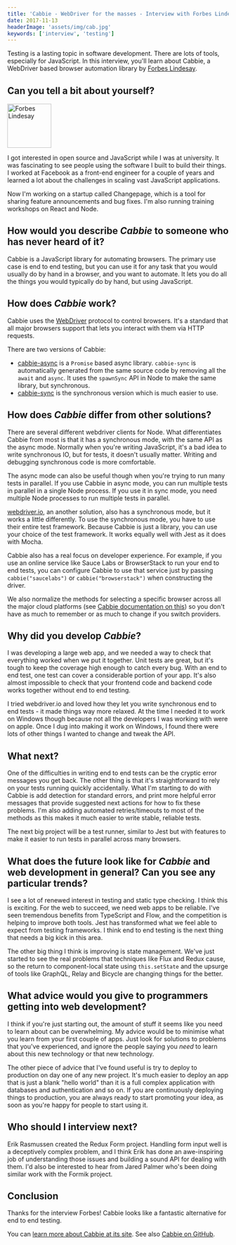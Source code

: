 ```yaml
---
title: 'Cabbie - WebDriver for the masses - Interview with Forbes Lindesay'
date: 2017-11-13
headerImage: 'assets/img/cab.jpg'
keywords: ['interview', 'testing']
---
```


Testing is a lasting topic in software development. There are lots of tools, especially for JavaScript. In this interview, you'll learn about Cabbie, a WebDriver based browser automation library by [Forbes Lindesay](https://twitter.com/ForbesLindesay).

## Can you tell a bit about yourself?

<p>
<span class="author">
 <img src="https://www.gravatar.com/avatar/eb3e104452d654350a5d1a65caa2e49e?s=200" alt="Forbes Lindesay" class="author" width="100" height="100" />
</span>

I got interested in open source and JavaScript while I was at university. It was fascinating to see people using the software I built to build their things. I worked at Facebook as a front-end engineer for a couple of years and learned a lot about the challenges in scaling vast JavaScript applications.
</p>

Now I'm working on a startup called Changepage, which is a tool for sharing feature announcements and bug fixes. I'm also running training workshops on React and Node.

## How would you describe *Cabbie* to someone who has never heard of it?

Cabbie is a JavaScript library for automating browsers. The primary use case is end to end testing, but you can use it for any task that you would usually do by hand in a browser, and you want to automate. It lets you do all the things you would typically do by hand, but using JavaScript.

## How does *Cabbie* work?

Cabbie uses the [WebDriver](http://www.seleniumhq.org/projects/webdriver/) protocol to control browsers. It's a standard that all major browsers support that lets you interact with them via HTTP requests.

There are two versions of Cabbie:

* [cabbie-async](https://www.npmjs.com/package/cabbie-async) is a `Promise` based async library. `cabbie-sync` is automatically generated from the same source code by removing all the `await` and `async`. It uses the `spawnSync` API in Node to make the same library, but synchronous.
* [cabbie-sync](https://www.npmjs.com/package/cabbie-sync) is the synchronous version which is much easier to use.

## How does *Cabbie* differ from other solutions?

There are several different webdriver clients for Node. What differentiates Cabbie from most is that it has a synchronous mode, with the same API as the async mode. Normally when you're writing JavaScript, it's a bad idea to write synchronous IO, but for tests, it doesn't usually matter. Writing and debugging synchronous code is more comfortable.

The async mode can also be useful though when you're trying to run many tests in parallel. If you use Cabbie in async mode, you can run multiple tests in parallel in a single Node process. If you use it in sync mode, you need multiple Node processes to run multiple tests in parallel.

[webdriver.io](http://webdriver.io/), an another solution, also has a synchronous mode, but it works a little differently. To use the synchronous mode, you have to use their entire test framework. Because Cabbie is just a library, you can use your choice of the test framework. It works equally well with Jest as it does with Mocha.

Cabbie also has a real focus on developer experience. For example, if you use an online service like Sauce Labs or BrowserStack to run your end to end tests, you can configure Cabbie to use that service just by passing `cabbie("saucelabs")` or `cabbie("browserstack")` when constructing the driver.

We also normalize the methods for selecting a specific browser across all the major cloud platforms (see [Cabbie documentation on this](https://cabbiejs.org/browsers/)) so you don't have as much to remember or as much to change if you switch providers.

## Why did you develop *Cabbie*?

I was developing a large web app, and we needed a way to check that everything worked when we put it together. Unit tests are great, but it's tough to keep the coverage high enough to catch every bug. With an end to end test, one test can cover a considerable portion of your app. It's also almost impossible to check that your frontend code and backend code works together without end to end testing.

I tried webdriver.io and loved how they let you write synchronous end to end tests - it made things way more relaxed. At the time I needed it to work on Windows though because not all the developers I was working with were on apple. Once I dug into making it work on Windows, I found there were lots of other things I wanted to change and tweak the API.

## What next?

One of the difficulties in writing end to end tests can be the cryptic error messages you get back. The other thing is that it's straightforward to rely on your tests running quickly accidentally. What I'm starting to do with Cabbie is add detection for standard errors, and print more helpful error messages that provide suggested next actions for how to fix these problems. I'm also adding automated retries/timeouts to most of the methods as this makes it much easier to write stable, reliable tests.

The next big project will be a test runner, similar to Jest but with features to make it easier to run tests in parallel across many browsers.

## What does the future look like for *Cabbie* and web development in general? Can you see any particular trends?

I see a lot of renewed interest in testing and static type checking. I think this is exciting. For the web to succeed, we need web apps to be reliable. I've seen tremendous benefits from TypeScript and Flow, and the competition is helping to improve both tools. Jest has transformed what we feel able to expect from testing frameworks. I think end to end testing is the next thing that needs a big kick in this area.

The other big thing I think is improving is state management. We've just started to see the real problems that techniques like Flux and Redux cause, so the return to component-local state using `this.setState` and the upsurge of tools like GraphQL, Relay and Bicycle are changing things for the better.

## What advice would you give to programmers getting into web development?

I think if you're just starting out, the amount of stuff it seems like you need to learn about can be overwhelming. My advice would be to minimise what you learn from your first couple of apps. Just look for solutions to problems that you've experienced, and ignore the people saying you *need* to learn about this new technology or that new technology.

The other piece of advice that I've found useful is try to deploy to production on day one of any new project. It's much easier to deploy an app that is just a blank "hello world" than it is a full complex application with databases and authentication and so on. If you are continuously deploying things to production, you are always ready to start promoting your idea, as soon as you're happy for people to start using it.

## Who should I interview next?

Erik Rasmussen created the Redux Form project. Handling form input well is a deceptively complex problem, and I think Erik has done an awe-inspiring job of understanding those issues and building a sound API for dealing with them. I'd also be interested to hear from Jared Palmer who's been doing similar work with the Formik project.

## Conclusion

Thanks for the interview Forbes! Cabbie looks like a fantastic alternative for end to end testing.

You can [learn more about Cabbie at its site](https://cabbiejs.org/). See also [Cabbie on GitHub](https://github.com/ForbesLindesay/cabbie).
